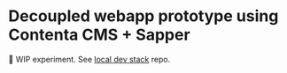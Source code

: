 # Decoupled webapp prototype using Contenta CMS + Sapper

🐉 WIP experiment. See [local dev stack](https://github.com/Paulmicha/decoupled-prototype) repo.
